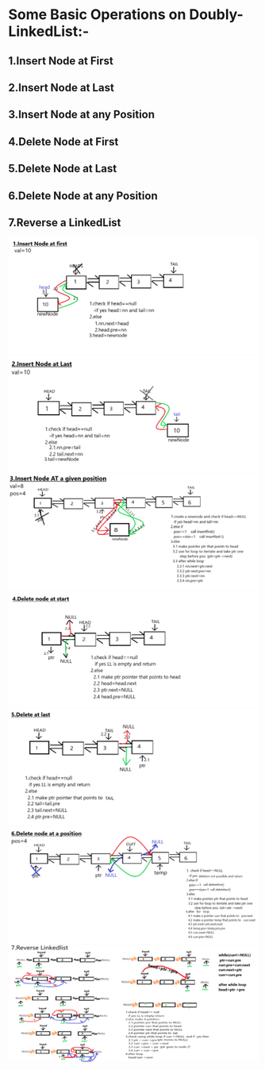# Some Basic Operations on Doubly-LinkedList:-

## 1.Insert Node at First
## 2.Insert Node at Last
## 3.Insert Node at any Position
## 4.Delete Node at First
## 5.Delete Node at Last
## 6.Delete Node at any Position
## 7.Reverse a LinkedList


 
 <img src="1.insert node at first.png">
<img src="2.insert node last.png">
<img src="3.insert node at pos.png">
<img src="4.Delete node start.png">
<img src="5.delete node at last.png">
<img src="6.Delete node at pos.png">
<img src="7.Reverse LL.png">